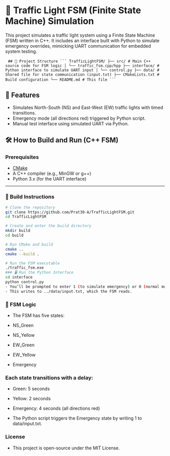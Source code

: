 # 🚦 Traffic Light FSM (Finite State Machine) Simulation
This project simulates a traffic light system using a Finite State Machine (FSM) written in C++. It includes an interface built with Python to simulate emergency overrides, mimicking UART communication for embedded system testing.

<pre> <code>## 📁 Project Structure ``` TrafficLightFSM/ ├── src/ # Main C++ source code for FSM logic │ └── traffic_fsm.cpp/hpp ├── interface/ # Python interface to simulate UART input │ └── control.py ├── data/ # Shared file for state communication (input.txt) ├── CMakeLists.txt # Build configuration └── README.md # This file ``` </code> </pre>

## 🔧 Features

- Simulates North-South (NS) and East-West (EW) traffic lights with timed transitions.
- Emergency mode (all directions red) triggered by Python script.
- Manual test interface using simulated UART via Python.

## 🛠️ How to Build and Run (C++ FSM)

### Prerequisites
- [CMake](https://cmake.org/)
- A C++ compiler (e.g., MinGW or g++)
- Python 3.x (for the UART interface)

---

### 🔧 Build Instructions

```bash
# Clone the repository
git clone https://github.com/Prat30-A/TrafficLightFSM.git
cd TrafficLightFSM

# Create and enter the build directory
mkdir build
cd build

# Run CMake and build
cmake ..
cmake --build .

# Run the FSM executable
./traffic_fsm.exe
### 🖥️ Run the Python Interface
cd interface
python control.py
- You’ll be prompted to enter 1 (to simulate emergency) or 0 (normal mode).
- This writes to ../data/input.txt, which the FSM reads.

```

### 🔄 FSM Logic
- The FSM has five states:

- NS_Green

- NS_Yellow

- EW_Green

- EW_Yellow

- Emergency

### Each state transitions with a delay:

- Green: 5 seconds

- Yellow: 2 seconds

- Emergency: 4 seconds (all directions red)

- The Python script triggers the Emergency state by writing 1 to data/input.txt.

### License
- This project is open-source under the MIT License.
